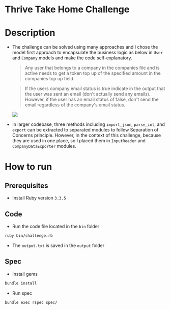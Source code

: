 # Thrive Take Home Challenge

# Description

- The challenge can be solved using many approaches and I chose the model first approach to encapsulate the business logic as below in `User` and `Company` models and make the code self-explanatory.

  > Any user that belongs to a company in the companies file and is active
  > needs to get a token top up of the specified amount in the companies top up field.

  > If the users company email status is true indicate in the output that the user was sent an email (don't actually send any emails).
  > However, if the user has an email status of false, don't send the email regardless of the company's email status.

  [![](https://mermaid.ink/img/pako:eNqNkU1TgzAQhv_KTs60Q8pnOejY0g9n1IN4seAhQkqZQsJAUCvlvxsotuJFc8ruvu8-u0mNQh5R5KBtyt_DHSkE3D0GDOS58T0h4xcYja5gVrucllCVtIBXmnIWg-BAIORZTtjhujl5Zq34-EzLI8zr215PQpG80aHkgR9h4y9Y9HLKzi9G13_iOVS5BOwpG9R_u9xutkVL6gcBmpEkhVIQUZUgiurMXVwIq_Nof6hb3tL39kkOJWVRIrfuHD1-2eF_DrS6QNa-Jy0D_eo_TdeDpkhBGS1kOZJ_VLeKAIkdzWiAHHmNSLEPUMAaqSOV4N6BhchpF1FQlUdEUDchcUGy7ySNEsGL-9Ofh5xtk1ha5cshp0YfyBlhXR2rmq1PpyY2NANPDQUdkIO1yRjbE13FpqVhU7OtRkGfnMvGeIx107DUiWqYtq1bptk13HTFLUlLiS14Fe_6qPkCXOTCNw?type=png)](https://mermaid.live/edit#pako:eNqNkU1TgzAQhv_KTs60Q8pnOejY0g9n1IN4seAhQkqZQsJAUCvlvxsotuJFc8ruvu8-u0mNQh5R5KBtyt_DHSkE3D0GDOS58T0h4xcYja5gVrucllCVtIBXmnIWg-BAIORZTtjhujl5Zq34-EzLI8zr215PQpG80aHkgR9h4y9Y9HLKzi9G13_iOVS5BOwpG9R_u9xutkVL6gcBmpEkhVIQUZUgiurMXVwIq_Nof6hb3tL39kkOJWVRIrfuHD1-2eF_DrS6QNa-Jy0D_eo_TdeDpkhBGS1kOZJ_VLeKAIkdzWiAHHmNSLEPUMAaqSOV4N6BhchpF1FQlUdEUDchcUGy7ySNEsGL-9Ofh5xtk1ha5cshp0YfyBlhXR2rmq1PpyY2NANPDQUdkIO1yRjbE13FpqVhU7OtRkGfnMvGeIx107DUiWqYtq1bptk13HTFLUlLiS14Fe_6qPkCXOTCNw)

- In larger codebase, three methods including `import_json`, `parse_int`, and `export` can be extracted to separated modules to follow Separation of Concerns principle. However, in the context of this challenge, because they are used in one place, so I placed them in `InputReader` and `CompanyDataExporter` modules.

# How to run

## Prerequisites

- Install Ruby version `3.3.5`

## Code

- Run the code file located in the `bin` folder

```sh
ruby bin/challenge.rb
```

- The `output.txt` is saved in the `output` folder

## Spec

- Install gems

```sh
bundle install
```

- Run spec

```sh
bundle exec rspec spec/
```
